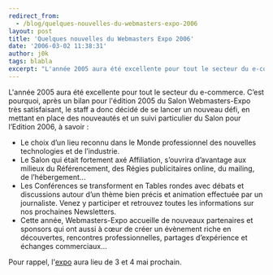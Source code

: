 ```yaml
---
redirect_from:
  - /blog/quelques-nouvelles-du-webmasters-expo-2006
layout: post
title: 'Quelques nouvelles du Webmasters Expo 2006'
date: '2006-03-02 11:38:31'
author: j0k
tags: blabla
excerpt: "L'année 2005 aura été excellente pour tout le secteur du e-commerce. C’est pourquoi, après un bilan pour l'édition 2005 du Salon Webmasters-Expo très satisfaisant, le staff a donc décidé de se lancer un nouveau défi, en mettant en place des nouveautés et un suivi particulier du Salon pour l’Edition 2006, à savoir :     \n* Le choix d’un lieu reconnu dans le Monde      …"
---
```


L'année 2005 aura été excellente pour tout le secteur du e-commerce. C’est pourquoi, après un bilan pour l'édition 2005 du Salon Webmasters-Expo très satisfaisant, le staff a donc décidé de se lancer un nouveau défi, en mettant en place des nouveautés et un suivi particulier du Salon pour l’Edition 2006, à savoir :
* Le choix d’un lieu reconnu dans le Monde professionnel des nouvelles technologies et de l’industrie.
* Le Salon qui était fortement axé Affiliation, s’ouvrira d’avantage aux milieux du Référencement, des Régies publicitaires online, du mailing, de l’hébergement…
* Les Conférences se transforment en Tables rondes avec débats et discussions autour d’un thème bien précis et animation effectuée par un journaliste. Venez y participer et retrouvez toutes les informations sur nos prochaines Newsletters.
* Cette année, Webmasters-Expo accueille de nouveaux partenaires et sponsors qui ont aussi à cœur de créer un évènement riche en découvertes, rencontres professionnelles, partages d’expérience et échanges commerciaux…

Pour rappel, l'[expo](http://www.webmasters-expo.com/) aura lieu de 3 et 4 mai prochain.

